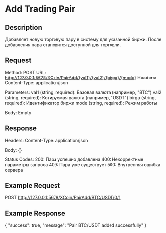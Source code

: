 
# Add Trading Pair

## Description
Добавляет новую торговую пару в систему для указанной биржи. После добавления пара становится доступной для торговли.

## Request
Method: POST 
URL: http://127.0.0.1:5678/XCoin/PairAdd/{val1}/{val2}/{birga}/{mode}
Headers:
  Content-Type: application/json

Parameters:
  val1 (string, required): Базовая валюта (например, "BTC")
  val2 (string, required): Котируемая валюта (например, "USDT")
  birga (string, required): Идентификатор биржи
  mode (string, required): Режим работы

Body: Empty
    
## Response
Headers:
  Content-Type: application/json

Body: {}

Status Codes:
  200: Пара успешно добавлена
  400: Некорректные параметры запроса
  409: Пара уже существует
  500: Внутренняя ошибка сервера

## Example Request
POST http://127.0.0.1:5678/XCoin/PairAdd/BTC/USDT/0/1

## Example Response
{
  "success": true,
  "message": "Pair BTC/USDT added successfully"
}